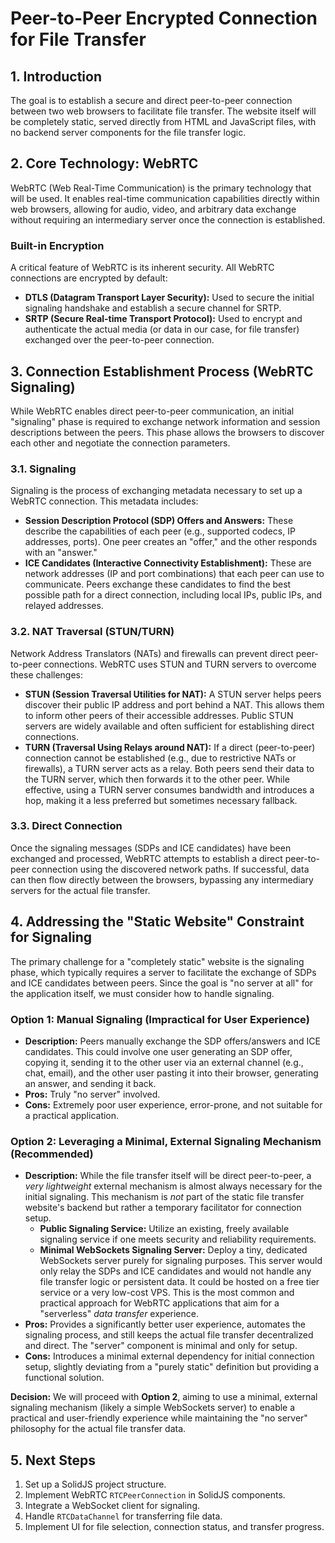 # Peer-to-Peer Encrypted Connection for File Transfer

## 1. Introduction
The goal is to establish a secure and direct peer-to-peer connection between two web browsers to facilitate file transfer. The website itself will be completely static, served directly from HTML and JavaScript files, with no backend server components for the file transfer logic.

## 2. Core Technology: WebRTC
WebRTC (Web Real-Time Communication) is the primary technology that will be used. It enables real-time communication capabilities directly within web browsers, allowing for audio, video, and arbitrary data exchange without requiring an intermediary server once the connection is established.

### Built-in Encryption
A critical feature of WebRTC is its inherent security. All WebRTC connections are encrypted by default:
*   **DTLS (Datagram Transport Layer Security):** Used to secure the initial signaling handshake and establish a secure channel for SRTP.
*   **SRTP (Secure Real-time Transport Protocol):** Used to encrypt and authenticate the actual media (or data in our case, for file transfer) exchanged over the peer-to-peer connection.

## 3. Connection Establishment Process (WebRTC Signaling)

While WebRTC enables direct peer-to-peer communication, an initial "signaling" phase is required to exchange network information and session descriptions between the peers. This phase allows the browsers to discover each other and negotiate the connection parameters.

### 3.1. Signaling
Signaling is the process of exchanging metadata necessary to set up a WebRTC connection. This metadata includes:
*   **Session Description Protocol (SDP) Offers and Answers:** These describe the capabilities of each peer (e.g., supported codecs, IP addresses, ports). One peer creates an "offer," and the other responds with an "answer."
*   **ICE Candidates (Interactive Connectivity Establishment):** These are network addresses (IP and port combinations) that each peer can use to communicate. Peers exchange these candidates to find the best possible path for a direct connection, including local IPs, public IPs, and relayed addresses.

### 3.2. NAT Traversal (STUN/TURN)
Network Address Translators (NATs) and firewalls can prevent direct peer-to-peer connections. WebRTC uses STUN and TURN servers to overcome these challenges:
*   **STUN (Session Traversal Utilities for NAT):** A STUN server helps peers discover their public IP address and port behind a NAT. This allows them to inform other peers of their accessible addresses. Public STUN servers are widely available and often sufficient for establishing direct connections.
*   **TURN (Traversal Using Relays around NAT):** If a direct (peer-to-peer) connection cannot be established (e.g., due to restrictive NATs or firewalls), a TURN server acts as a relay. Both peers send their data to the TURN server, which then forwards it to the other peer. While effective, using a TURN server consumes bandwidth and introduces a hop, making it a less preferred but sometimes necessary fallback.

### 3.3. Direct Connection
Once the signaling messages (SDPs and ICE candidates) have been exchanged and processed, WebRTC attempts to establish a direct peer-to-peer connection using the discovered network paths. If successful, data can then flow directly between the browsers, bypassing any intermediary servers for the actual file transfer.

## 4. Addressing the "Static Website" Constraint for Signaling

The primary challenge for a "completely static" website is the signaling phase, which typically requires a server to facilitate the exchange of SDPs and ICE candidates between peers. Since the goal is "no server at all" for the application itself, we must consider how to handle signaling.

### Option 1: Manual Signaling (Impractical for User Experience)
*   **Description:** Peers manually exchange the SDP offers/answers and ICE candidates. This could involve one user generating an SDP offer, copying it, sending it to the other user via an external channel (e.g., chat, email), and the other user pasting it into their browser, generating an answer, and sending it back.
*   **Pros:** Truly "no server" involved.
*   **Cons:** Extremely poor user experience, error-prone, and not suitable for a practical application.

### Option 2: Leveraging a Minimal, External Signaling Mechanism (Recommended)
*   **Description:** While the file transfer itself will be direct peer-to-peer, a *very lightweight* external mechanism is almost always necessary for the initial signaling. This mechanism is *not* part of the static file transfer website's backend but rather a temporary facilitator for connection setup.
    *   **Public Signaling Service:** Utilize an existing, freely available signaling service if one meets security and reliability requirements.
    *   **Minimal WebSockets Signaling Server:** Deploy a tiny, dedicated WebSockets server purely for signaling purposes. This server would only relay the SDPs and ICE candidates and would not handle any file transfer logic or persistent data. It could be hosted on a free tier service or a very low-cost VPS. This is the most common and practical approach for WebRTC applications that aim for a "serverless" *data transfer* experience.
*   **Pros:** Provides a significantly better user experience, automates the signaling process, and still keeps the actual file transfer decentralized and direct. The "server" component is minimal and only for setup.
*   **Cons:** Introduces a minimal external dependency for initial connection setup, slightly deviating from a "purely static" definition but providing a functional solution.

**Decision:** We will proceed with **Option 2**, aiming to use a minimal, external signaling mechanism (likely a simple WebSockets server) to enable a practical and user-friendly experience while maintaining the "no server" philosophy for the actual file transfer data.

## 5. Next Steps

1.  Set up a SolidJS project structure.
2.  Implement WebRTC `RTCPeerConnection` in SolidJS components.
3.  Integrate a WebSocket client for signaling.
4.  Handle `RTCDataChannel` for transferring file data.
5.  Implement UI for file selection, connection status, and transfer progress. 